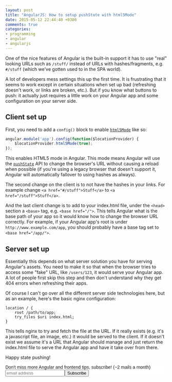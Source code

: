 ```yaml
---
layout: post
title: "AngularJS: How to setup pushState with html5Mode"
date: 2015-05-12 22:44:40 +0300
comments: true
categories: 
- programming
- angular
- angularjs
---
```


One of the nice features of Angular is the built-in support it has to use "real" looking URLs such as `/stuff/` instead of URLs with hashes/fragments, e.g. `#/stuff` (which we've gotten used to in the SPA world).

A lot of developers mess settings this up the first time. It is frustrating that it seems to work except in certain situations when set up bad (refreshing doesn't work, or links are broken, etc.). But if you know what buttons to push: it actually just requires a little work on your Angular app and some configuration on your server side.

## Client set up

First, you need to add a `config()` block to enable [`html5Mode`](https://docs.angularjs.org/guide/$location#html5-mode) like so:

```javascript
angular.module('app').config(function($locationProvider) {
    $locationProvider.html5Mode(true);
});
```

This enables HTML5 mode in Angular. This mode means Angular will use the [`pushState`](https://developer.mozilla.org/en-US/docs/Web/Guide/API/DOM/Manipulating_the_browser_history?redirectlocale=en-US&redirectslug=Web%2FGuide%2FDOM%2FManipulating_the_browser_history) API to change the browser's URL without causing a reload when possible (if you're using a legacy browser that doesn't support it, Angular will automatically fallover to using hashes as always).

The second change on the client is to not have the hashes in your links. For example change `<a href="#/stuff">Stuff</a>` to `<a href="/stuff">Stuff</a>`.

And the last client change is to add to your index.html file, under the `<head>` section a `<base>` tag, e.g. `<base href="/">`. This tells Angular what is the base path of your app so it would know how to change the browser URL correctly. For example, if your Angular app's root is under `http://www.example.com/app`, you should probably have a base tag set to `<base href="/app/">`.

## Server set up

Essentially this depends on what server solution you have for serving Angular's assets. You need to make it so that when the browser tries to access some "fake" URL, like `/users/123`, it would serve your Angular app. A lot of people first skip this step and then don't understand why they get 404 errors when refreshing their apps.

Of course I can't go over all the different server side technologies here, but as an example, here's the basic nginx configuration:

```
location / {
    root /path/to/app;
    try_files $uri index.html;
}
```

This tells nginx to try and fetch the file at the URL. If it really exists (e.g. it's a javascript file, an image, etc.) it would be served to the client. If it doesn't exist we assume it's a URL that Angular should manage and just return the index.html file to serve the Angular app and have it take over from there.

Happy state pushing!

<!-- Begin MailChimp Signup Form -->
<link href="http://cdn-images.mailchimp.com/embedcode/slim-081711.css" rel="stylesheet" type="text/css">
<style type="text/css">
    #mc_embed_signup{background:#fff; clear:left; font:14px Helvetica,Arial,sans-serif; }
    /* Add your own MailChimp form style overrides in your site stylesheet or in this style block.
       We recommend moving this block and the preceding CSS link to the HEAD of your HTML file. */
</style>
<div id="mc_embed_signup">
<form action="http://codelord.us6.list-manage.com/subscribe/post?u=78b36f07d7d2e7e91eb8deee3&amp;id=c9a8d439c8" method="post" id="mc-embedded-subscribe-form" name="mc-embedded-subscribe-form" class="validate" target="_blank" novalidate>
    <label for="mce-EMAIL">Don't miss more Angular and frontend tips, subscribe! (~2 mails a month)</label>
    <input type="email" value="" name="EMAIL" class="email" id="mce-EMAIL" placeholder="email address" required style="display: inline"><!--
    --><input type="submit" value="Subscribe" name="subscribe" id="mc-embedded-subscribe" class="button" style="display: inline">
    <input type="hidden" value="" name="SIGNUP_URL" class="email" id="mce-SIGNUP_URL">
</form>
</div>
<script type="text/javascript">
document.getElementById('mce-SIGNUP_URL').value = document.location.href;
</script>
<!--End mc_embed_signup-->
